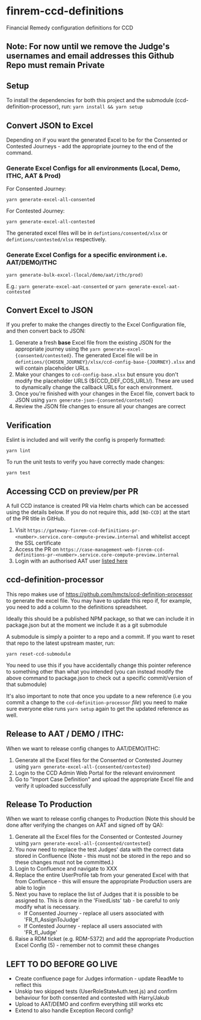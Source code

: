 # finrem-ccd-definitions
Financial Remedy configuration definitions for CCD
 
## Note: For now until we remove the Judge's usernames and email addresses this Github Repo must remain Private

## Setup

To install the dependencies for both this project and the submodule (ccd-definition-processor), run:
`yarn install && yarn setup` 

## Convert JSON to Excel

Depending on if you want the generated Excel to be for the Consented or Contested Journeys - add the appropriate journey to the end of the command.

### Generate Excel Configs for all environments (Local, Demo, ITHC, AAT & Prod)

For Consented Journey: 
```
yarn generate-excel-all-consented
```
For Contested Journey:
```
yarn generate-excel-all-contested
```

The generated excel files will be in `defintions/consented/xlsx` or `defintions/contested/xlsx` respectively. 

### Generate Excel Configs for a specific environment i.e. AAT/DEMO/ITHC
```
yarn generate-bulk-excel-(local/demo/aat/ithc/prod)
```

E.g.:
`yarn generate-excel-aat-consented`
or 
`yarn generate-excel-aat-contested`


## Convert Excel to JSON

If you prefer to make the changes directly to the Excel Configuration file, and then convert back to JSON:

1) Generate a fresh **base** Excel file from the existing JSON for the appropriate journey using the `yarn generate-excel-{consented/contested}`. The generated Excel file will be in `defintions/{CHOSEN_JOURNEY}/xlsx/ccd-config-base-{JOURNEY}.xlsx` and will contain placeholder URLs.
2) Make your changes to `ccd-config-base.xlsx` but ensure you don't modify the placeholder URLS (${CCD_DEF_COS_URL}/). These are used to dynamically change the callback URLs for each environment.
3) Once you're finished with your changes in the Excel file, convert back to JSON using `yarn generate-json-{consented/contested}`
4) Review the JSON file changes to ensure all your changes are correct

## Verification

Eslint is included and will verify the config is properly formatted:

`yarn lint`

To run the unit tests to verify you have correctly made changes:

`yarn test`

## Accessing CCD on preview/per PR

A full CCD instance is created PR via Helm charts which can be accessed using the details below. If you do not require this, add `[NO-CCD]` at the start of the PR title in GitHub.

1) Visit `https://gateway-finrem-ccd-definitions-pr-<number>.service.core-compute-preview.internal` and whitelist accept the SSL certificate
2) Access the PR on `https://case-management-web-finrem-ccd-definitions-pr-<number>.service.core-compute-preview.internal`
3) Login with an authorised AAT user [listed here](https://github.com/hmcts/finrem-ccd-definitions/blob/master/definitions/{consented/contested}/json/UserProfile.json)


## ccd-definition-processor

This repo makes use of https://github.com/hmcts/ccd-definition-processor to generate the excel file. You may have to update this repo if, for example, you need to add a column to the definitions spreadsheet.

Ideally this should be a published NPM package, so that we can include it in package.json but at the moment we include it as a git submodule

A submodule is simply a pointer to a repo and a commit. If you want to reset that repo to the latest upstream master, run:

```
yarn reset-ccd-submodule
```

You need to use this if you have accidentally change this pointer reference to something other than what you intended (you can instead modify the above command to package.json to check out a specific commit/version of that submodule)

It's also important to note that once you update to a new reference (i.e you commit a change to the `ccd-definition-processor` _file_) you need to make sure everyone else runs `yarn setup` again to get the updated reference as well.


## Release to AAT / DEMO / ITHC:

When we want to release config changes to AAT/DEMO/ITHC:

1) Generate all the Excel files for the Consented or Contested Journey using `yarn generate-excel-all-{consented/contested}`
3) Login to the CCD Admin Web Portal for the relevant environment
4) Go to "Import Case Definition" and upload the appropriate Excel file and verify it uploaded successfully

## Release To Production

When we want to release config changes to Production (Note this should be done after verifying the changes on AAT and signed off by QA):

1) Generate all the Excel files for the Consented or Contested Journey using `yarn generate-excel-all-{consented/contested}`
2) You now need to replace the test Judges' data with the correct data stored in Confluence (Note - this must not be stored in the repo and so these changes must not be committed.)
3) Login to Confluence and navigate to XXX
4) Replace the entire UserProfile tab from your generated Excel with that from Confluence - this will ensure the appropriate Production users are able to login
5) Next you have to replace the list of Judges that it is possible to be assigned to. This is done in the 'FixedLists' tab - be careful to only modify what is necessary.
    - If Consented Journey - replace all users associated with 'FR_fl_AssignToJudge'
    - If Contested Journey - replace all users associated with 'FR_fl_Judge'
5) Raise a RDM ticket (e.g. RDM-5372) and add the appropriate Production Excel Config (5) - remember not to commit these changes

## LEFT TO DO BEFORE GO LIVE

- Create confluence page for Judges information - update ReadMe to reflect this
- Unskip two skipped tests (UserRoleStateAuth.test.js) and confirm behaviour for both consented and contested with Harry/Jakub
- Upload to AAT/DEMO and confirm everything still works etc
- Extend to also handle Exception Record config?
